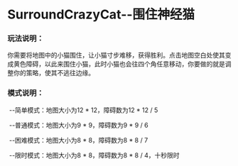# SurroundCrazyCat--围住神经猫

### 玩法说明：

​	你需要将地图中的小猫围住，让小猫寸步难移，获得胜利。点击地图空白处使其变成黄色障碍，以此来围住小猫，此时小猫也会往四个角任意移动，你要做的就是调整你的策略，使其不逃往边缘。

### 模式说明：

​	--简单模式：地图大小为12 * 12，障碍数为12 * 12 / 5

​	--普通模式：地图大小为9 * 9，障碍数为9 * 9 / 6

​	--困难模式：地图大小为8 * 8，障碍数为8 * 8 / 7

​	--限时模式：地图大小为8 * 8，障碍数为8 * 8 / 4，十秒限时

